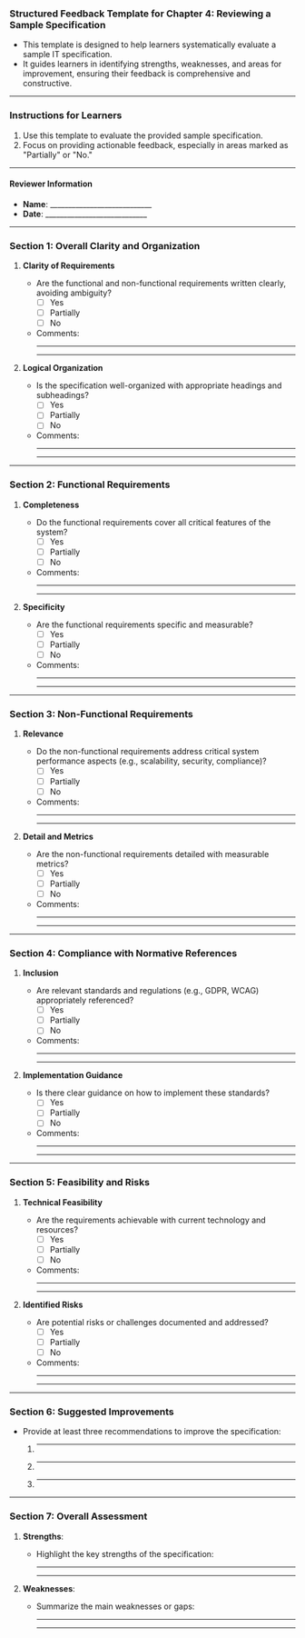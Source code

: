 ### Structured Feedback Template for Chapter 4: Reviewing a Sample Specification

* This template is designed to help learners systematically evaluate a sample IT specification. 
* It guides learners in identifying strengths, weaknesses, and areas for improvement, ensuring their feedback is comprehensive and constructive.
---
### Instructions for Learners
1. Use this template to evaluate the provided sample specification.
2. Focus on providing actionable feedback, especially in areas marked as "Partially" or "No."
---
#### **Reviewer Information**
- **Name**: ____________________________
- **Date**: ____________________________

---

### **Section 1: Overall Clarity and Organization**
1. **Clarity of Requirements**
   - Are the functional and non-functional requirements written clearly, avoiding ambiguity?  
     - ☐ Yes  
     - ☐ Partially  
     - ☐ No  
   - Comments:  
     __________________________________________________________  
     __________________________________________________________  

2. **Logical Organization**
   - Is the specification well-organized with appropriate headings and subheadings?  
     - ☐ Yes  
     - ☐ Partially  
     - ☐ No  
   - Comments:  
     __________________________________________________________  
     __________________________________________________________  

---

### **Section 2: Functional Requirements**
1. **Completeness**
   - Do the functional requirements cover all critical features of the system?  
     - ☐ Yes  
     - ☐ Partially  
     - ☐ No  
   - Comments:  
     __________________________________________________________  
     __________________________________________________________  

2. **Specificity**
   - Are the functional requirements specific and measurable?  
     - ☐ Yes  
     - ☐ Partially  
     - ☐ No  
   - Comments:  
     __________________________________________________________  
     __________________________________________________________  

---

### **Section 3: Non-Functional Requirements**
1. **Relevance**
   - Do the non-functional requirements address critical system performance aspects (e.g., scalability, security, compliance)?  
     - ☐ Yes  
     - ☐ Partially  
     - ☐ No  
   - Comments:  
     __________________________________________________________  
     __________________________________________________________  

2. **Detail and Metrics**
   - Are the non-functional requirements detailed with measurable metrics?  
     - ☐ Yes  
     - ☐ Partially  
     - ☐ No  
   - Comments:  
     __________________________________________________________  
     __________________________________________________________  

---

### **Section 4: Compliance with Normative References**
1. **Inclusion**
   - Are relevant standards and regulations (e.g., GDPR, WCAG) appropriately referenced?  
     - ☐ Yes  
     - ☐ Partially  
     - ☐ No  
   - Comments:  
     __________________________________________________________  
     __________________________________________________________  

2. **Implementation Guidance**
   - Is there clear guidance on how to implement these standards?  
     - ☐ Yes  
     - ☐ Partially  
     - ☐ No  
   - Comments:  
     __________________________________________________________  
     __________________________________________________________  

---

### **Section 5: Feasibility and Risks**
1. **Technical Feasibility**
   - Are the requirements achievable with current technology and resources?  
     - ☐ Yes  
     - ☐ Partially  
     - ☐ No  
   - Comments:  
     __________________________________________________________  
     __________________________________________________________  

2. **Identified Risks**
   - Are potential risks or challenges documented and addressed?  
     - ☐ Yes  
     - ☐ Partially  
     - ☐ No  
   - Comments:  
     __________________________________________________________  
     __________________________________________________________  

---

### **Section 6: Suggested Improvements**
- Provide at least three recommendations to improve the specification:  
  1. ________________________________________________________  
  2. ________________________________________________________  
  3. ________________________________________________________  

---

### **Section 7: Overall Assessment**
1. **Strengths**:
   - Highlight the key strengths of the specification:  
     ________________________________________________________  
     ________________________________________________________  

2. **Weaknesses**:
   - Summarize the main weaknesses or gaps:  
     ________________________________________________________  
     ________________________________________________________  
